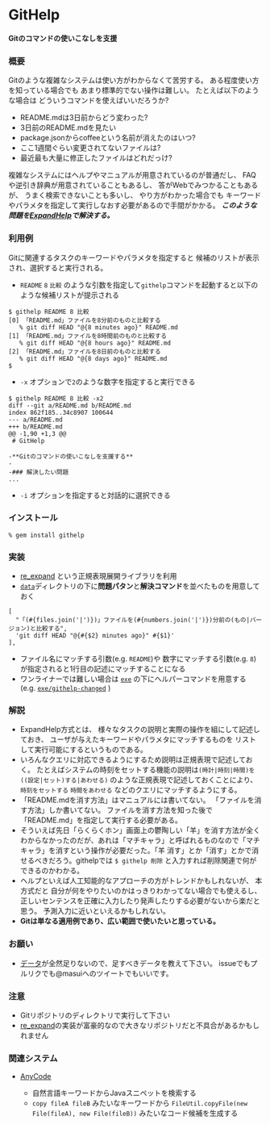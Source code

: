 # GitHelp

**Gitのコマンドの使いこなしを支援**

### 概要

Gitのような複雑なシステムは使い方がわからなくて苦労する。
ある程度使い方を知っている場合でも
あまり標準的でない操作は難しい。
たとえば以下のような場合は
どういうコマンドを使えばいいだろうか?

* README.mdは3日前からどう変わった?
* 3日前のREADME.mdを見たい
* package.jsonからcoffeeという名前が消えたのはいつ?
* ここ1週間ぐらい変更されてないファイルは?
* 最近最も大量に修正したファイルはどれだっけ?

複雑なシステムにはヘルプやマニュアルが用意されているのが普通だし、
FAQや逆引き辞典が用意されていることもあるし、
答がWebでみつかることもあるが、
うまく検索できないことも多いし、
やり方がわかった場合でも
キーワードやパラメタを指定して実行しなおす必要があるので手間がかかる。
***このような問題を[ExpandHelp](http://www.interaction-ipsj.org/archives/paper2012/data/Interaction2012/oral/data/pdf/12INT012.pdf)で解決する。***

### 利用例

Gitに関連するタスクのキーワードやパラメタを指定すると
候補のリストが表示され、選択すると実行される。

* ```README``` ```8``` ```比較``` のような引数を指定して```githelp```コマンドを起動すると以下のような候補リストが提示される

```
$ githelp README 8 比較
[0] 「README.md」ファイルを8分前のものと比較する
   % git diff HEAD "@{8 minutes ago}" README.md
[1] 「README.md」ファイルを8時間前のものと比較する
   % git diff HEAD "@{8 hours ago}" README.md
[2] 「README.md」ファイルを8日前のものと比較する
   % git diff HEAD "@{8 days ago}" README.md
$
```

* ```-x``` オプションで```2```のような数字を指定すると実行できる


```
$ githelp README 8 比較 -x2
diff --git a/README.md b/README.md
index 862f185..34c8907 100644
--- a/README.md
+++ b/README.md
@@ -1,90 +1,3 @@
 # GitHelp
 
-**Gitのコマンドの使いこなしを支援する**
-
-### 解決したい問題
...
```

* ```-i``` オプションを指定すると対話的に選択できる

### インストール

```
% gem install githelp
```

### 実装

* [re_expand](https://github.com/masui/expand_ruby)
という正規表現展開ライブラリを利用
* [```data```](https://github.com/masui/GitHelp/tree/master/data)ディレクトリの下に**問題パタン**と**解決コマンド**を並べたものを用意しておく

```
[
  "「(#{files.join('|')})」ファイルを(#{numbers.join('|')})分前の(もの|バージョン)と比較する",
  'git diff HEAD "@{#{$2} minutes ago}" #{$1}'
],
```

* ファイル名にマッチする引数(e.g. ```README```)や
数字にマッチする引数(e.g. ```8```)が指定されると1行目の記述にマッチすることになる
* ワンライナーでは難しい場合は [```exe```](https://github.com/masui/GitHelp/tree/master/exe) の下にヘルパーコマンドを用意する (e.g. [```exe/githelp-changed```](https://github.com/masui/GitHelp/tree/master/exe/githelp-changed) )

### 解説

* ExpandHelp方式とは、
様々なタスクの説明と実際の操作を組にして記述しておき、
ユーザが与えたキーワードやパラメタにマッチするものを
リストして実行可能にするというものである。
* いろんなクエリに対応できるようにするため説明は正規表現で記述しておく。
たとえばシステムの時刻をセットする機能の説明は```(時計|時刻|時間)を((設定|セット)する|あわせる)```
のような正規表現で記述しておくことにより、```時刻をセットする``` ```時間をあわせる```
などのクエリにマッチするようにする。
* 「README.mdを消す方法」はマニュアルには書いてない。
「ファイルを消す方法」しか書いてない。
ファイルを消す方法を知った後で「README.md」を指定して実行する必要がある。
* そういえば先日「らくらくホン」画面上の鬱陶しい「羊」を消す方法が全くわからなかったのだが、あれは「マチキャラ」と呼ばれるものなので「マチキャラ」を消すという操作が必要だった。「羊 消す」とか「消す」とかで消せるべきだろう。githelpでは ```$ githelp 削除``` と入力すれば削除関連で何ができるのかわかる。
* ヘルプといえば人工知能的なアプローチの方がトレンドかもしれないが、
本方式だと
自分が何をやりたいのかはっきりわかってない場合でも使えるし、
正しいセンテンスを正確に入力したり発声したりする必要がないから楽だと思う。
予測入力に近いといえるかもしれない。
* **Gitは単なる適用例であり、広い範囲で使いたいと思っている。**


### お願い

* [データ](https://github.com/masui/GitHelp/tree/master/data)が全然足りないので、足すべきデータを教えて下さい。
issueでもプルリクでも@masuiへのツイートでもいいです。

### 注意

* Gitリポジトリのディレクトリで実行して下さい
* [re_expand](https://github.com/masui/expand_ruby)の実装が富豪的なので大きなリポジトリだと不具合があるかもしれません

### 関連システム

* [AnyCode](http://dl.acm.org/citation.cfm?id=2814295)

  * 自然言語キーワードからJavaスニペットを検索する
  * ```copy fileA fileB``` みたいなキーワードから ```FileUtil.copyFile(new File(fileA), new File(fileB))``` みたいなコード候補を生成する
